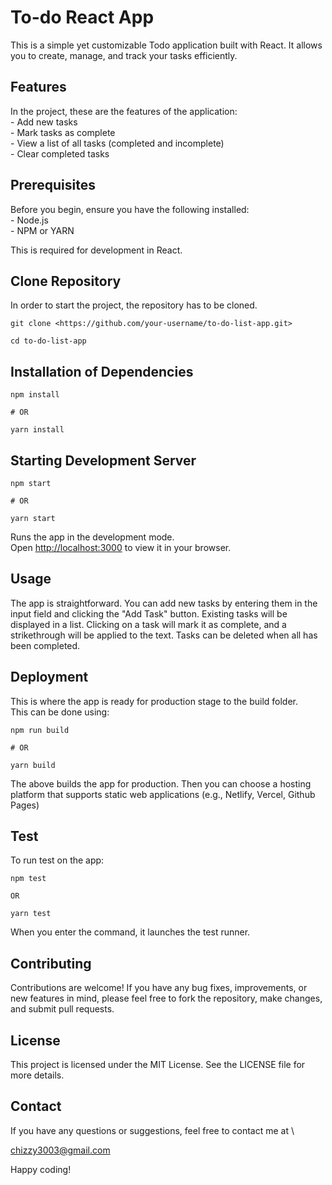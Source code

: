 # To-do React App

This is a simple yet customizable Todo application built with React. It allows you to create, manage, and track your tasks efficiently.

## Features

In the project, these are the features of the application: \
    - Add new tasks \
    - Mark tasks as complete \
    - View a list of all tasks (completed and incomplete) \
    - Clear completed tasks

## Prerequisites

Before you begin, ensure you have the following installed: \
    - Node.js \
    - NPM or YARN

This is required for development in React.

## Clone Repository

In order to start the project, the repository has to be cloned.

    git clone <https://github.com/your-username/to-do-list-app.git>

    cd to-do-list-app

## Installation of Dependencies

    npm install

    # OR

    yarn install

## Starting Development Server

    npm start

    # OR

    yarn start

Runs the app in the development mode.\
Open [http://localhost:3000](http://localhost:3000) to view it in your browser.

## Usage

The app is straightforward. You can add new tasks by entering them in the input field and clicking the "Add Task" button. Existing tasks will be displayed in a list. Clicking on a task will mark it as complete, and a strikethrough will be applied to the text. Tasks can be deleted when all has been completed.

## Deployment

This is where the app is ready for production stage to the build folder. \
This can be done using:

    npm run build

    # OR

    yarn build

The above builds the app for production. Then you can choose a hosting platform that supports static web applications (e.g., Netlify, Vercel, Github Pages)

## Test

To run test on the app:

    npm test

    OR

    yarn test

When you enter the command, it launches the test runner.

## Contributing

Contributions are welcome! If you have any bug fixes, improvements, or new features in mind, please feel free to fork the repository, make changes, and submit pull requests.

## License

This project is licensed under the MIT License. See the LICENSE file for more details.

## Contact

If you have any questions or suggestions, feel free to contact me at \

<chizzy3003@gmail.com>

Happy coding!

